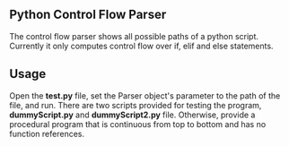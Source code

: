 Python Control Flow Parser
------------------------------------

The control flow parser shows all possible paths of a python script. Currently it only computes control flow over if, elif and else statements.

Usage
---------

Open the <b>test.py</b> file, set the Parser object's parameter to the path of the file, and run. There are two scripts provided for testing the program, <b>dummyScript.py</b> and <b>dummyScript2.py</b> file. Otherwise, provide a procedural program that is continuous from top to bottom and has no function references.